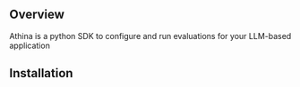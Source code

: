 ## Overview

Athina is a python SDK to configure and run evaluations for your LLM-based application

## Installation
